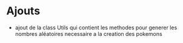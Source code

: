# Ajouts
- ajout de la class Utils qui contient les methodes pour generer les nombres aléatoires necessaire a la creation des pokemons

